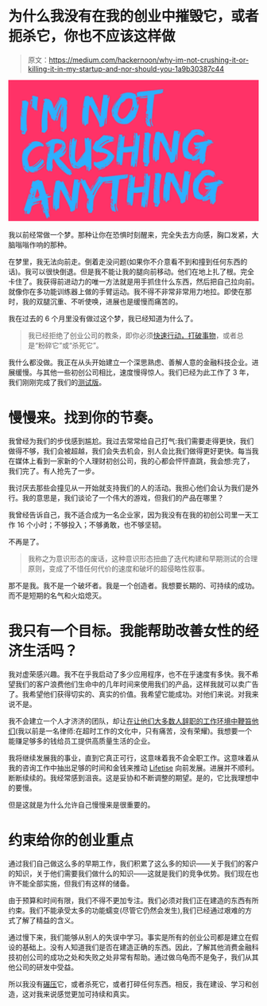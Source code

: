 # 为什么我没有在我的创业中摧毁它，或者扼杀它，你也不应该这样做

> 原文：<https://medium.com/hackernoon/why-im-not-crushing-it-or-killing-it-in-my-startup-and-nor-should-you-1a9b30387c44>

![](img/255acccafb1d1ac466112f940915019d.png)

我以前经常做一个梦。那种让你在恐惧时刻醒来，完全失去方向感，胸口发紧，大脑嗡嗡作响的那种。

在梦里，我无法向前走。倒着走没问题(如果你不介意看不到和撞到任何东西的话)。我可以很快倒退。但是我不能让我的腿向前移动。他们在地上扎了根。完全卡住了。我获得前进动力的唯一方法就是用手抓住什么东西，然后把自己拉向前。就像你在多功能训练器上做的手臂运动。我不得不非常非常用力地拉。即使在那时，我的双腿沉重、不听使唤，进展也是缓慢而痛苦的。

我在过去的 6 个月里没有做过这个梦，我已经知道为什么了。

> 我已经拒绝了创业公司的教条，即你必须[快速行动，打破事物](https://mashable.com/2014/04/30/facebooks-new-mantra-move-fast-with-stability/#yHenlCfUlPqY)，或者总是“粉碎它”或“杀死它”。

我什么都没做。我正在从头开始建立一个深思熟虑、善解人意的金融科技企业。进展缓慢。与其他一些初创公司相比，速度慢得惊人。我们已经为此工作了 3 年，我们刚刚完成了我们的[测试版](http://lifetise.com/homefinder/)。

# 慢慢来。找到你的节奏。

我曾经为我们的步伐感到尴尬。我过去常常给自己打气:我们需要走得更快，我们做得不够，我们会被超越，我们会失去机会，别人会比我们做得更好更快。每当我在媒体上看到一家新的个人理财初创公司，我的心都会怦怦直跳，我会想:完了，我们完了。有人抢先了一步。

我讨厌去那些会撞见从一开始就支持我们的人的活动。我担心他们会认为我们是外行。我的意思是，我们谈论了一个伟大的游戏，但我们的产品在哪里？

我曾经告诉自己，我不适合成为一名企业家，因为我没有在我的初创公司里一天工作 16 个小时；不够投入；不够勇敢，也不够坚韧。

不再是了。

> 我称之为意识形态的废话，这种意识形态扭曲了迭代构建和早期测试的合理原则，变成了不惜任何代价的速度和破坏的超侵略性叙事。

那不是我。我不是一个破坏者。我是一个创造者。我想要长期的、可持续的成功。而不是短期的名气和火焰熄灭。

# 我只有一个目标。我能帮助改善女性的经济生活吗？

我对虚荣感兴趣。我不在乎我启动了多少应用程序，也不在乎速度有多快。我不希望我们的客户浪费他们生命中的几年时间来使用我们的产品，这样我就可以卖广告了。我希望他们获得切实的、真实的价值。我希望它能成功。对他们来说。对我来说不是。

我不会建立一个人才济济的团队，却让[在让他们大多数人辞职的工作环境中鞭笞他们](https://www.ft.com/content/6f26d10a-051d-11e8-9650-9c0ad2d7c5b5?segmentid=acee4131-99c2-09d3-a635-873e61754ec6)(我以前是一名律师:在超时工作的文化中，只有痛苦，没有荣耀)。我想要一个能赚足够多的钱给员工提供高质量生活的企业。

我将继续发展我的事业，直到它真正可行，这意味着我不会全职工作。这意味着从我的咨询工作中抽出足够的时间和金钱来推动 [Lifetise](http://lifetise.com) 向前发展。进展并不顺利。断断续续的。我经常感到沮丧。这是妥协和不断调整的期望。是的，它比我理想中的要慢。

但是这就是为什么允许自己慢慢来是很重要的。

# 约束给你的创业重点

通过我们自己做这么多的早期工作，我们积累了这么多的知识——关于我们的客户的知识，关于他们需要我们做什么的知识——这就是我们的竞争优势。我们现在也许不能全部实施，但我们有这样的储备。

由于预算和时间有限，我们不得不更加专注。我们必须对我们正在建造的东西有所约束。我们不能承受太多的功能蠕变(尽管它仍然会发生),我们已经通过艰难的方式了解了精益的含义。

通过慢下来，我们能够从别人的失误中学习。事实是所有的创业公司都是建立在假设的基础上。没有人知道我们是否在建造正确的东西。因此，了解其他消费金融科技初创公司的成功之处和失败之处非常有帮助。通过做乌龟而不是兔子，我们从其他公司的研发中受益。

所以我没有[碾压](https://hackernoon.com/tagged/crushing)它，或者杀死它，或者打碎任何东西。相反，我在建设、学习和创造，这对我来说感觉更加可持续和真实。
